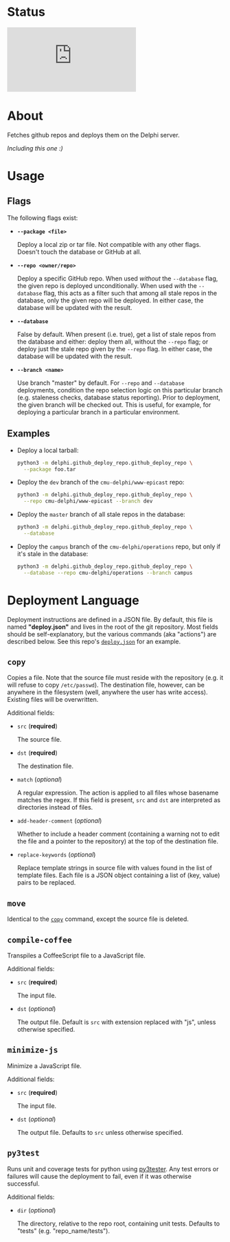 # Status
[![Deploy Status](http://delphi.midas.cs.cmu.edu/~automation/public/github_deploy_repo/badge.php?repo=cmu-delphi/github-deploy-repo)](#)

# About
Fetches github repos and deploys them on the Delphi server.

*Including this one :)*

# Usage

## Flags

The following flags exist:

- **`--package <file>`**

    Deploy a local zip or tar file. Not compatible with any other flags.
    Doesn't touch the database or GitHub at all.

- **`--repo <owner/repo>`**

    Deploy a specific GitHub repo. When used _without_ the `--database` flag,
    the given repo is deployed unconditionally. When used _with_ the
    `--database` flag, this acts as a filter such that among all stale repos in
    the database, only the given repo will be deployed. In either case, the
    database will be updated with the result.

- **`--database`**

    False by default. When present (i.e. true), get a list of stale repos from
    the database and either: deploy them all, without the `--repo` flag; or
    deploy just the stale repo given by the `--repo` flag. In either case, the
    database will be updated with the result.

- **`--branch <name>`**

    Use branch "master" by default. For `--repo` and `--database` deployments,
    condition the repo selection logic on this particular branch (e.g.
    staleness checks, database status reporting). Prior to deployment, the
    given branch will be checked out. This is useful, for example, for
    deploying a particular branch in a particular environment.

## Examples

- Deploy a local tarball:

    ```bash
    python3 -m delphi.github_deploy_repo.github_deploy_repo \
      --package foo.tar
    ```

- Deploy the `dev` branch of the `cmu-delphi/www-epicast` repo:

    ```bash
    python3 -m delphi.github_deploy_repo.github_deploy_repo \
      --repo cmu-delphi/www-epicast --branch dev
    ```

- Deploy the `master` branch of all stale repos in the database:

    ```bash
    python3 -m delphi.github_deploy_repo.github_deploy_repo \
      --database
    ```

- Deploy the `campus` branch of the `cmu-delphi/operations` repo, but only if
it's stale in the database:

    ```bash
    python3 -m delphi.github_deploy_repo.github_deploy_repo \
      --database --repo cmu-delphi/operations --branch campus
    ```


# Deployment Language

<!-- TODO: provide additional documentation for the deployment language -->

Deployment instructions are defined in a JSON file. By default, this file is
named **"deploy.json"** and lives in the root of the git repository. Most
fields should be self-explanatory, but the various commands (aka "actions") are
described below. See this repo's [`deploy.json`](deploy.json) for an example.

## `copy`

Copies a file. Note that the source file must reside with the repository (e.g.
it will refuse to copy `/etc/passwd`). The destination file, however, can be
anywhere in the filesystem (well, anywhere the user has write access). Existing
files will be overwritten.

Additional fields:

- `src` (**required**)

    The source file.

- `dst` (**required**)

    The destination file.

- `match` (_optional_)

    A regular expression. The action is applied to all files whose basename
    matches the regex. If this field is present, `src` and `dst` are
    interpreted as directories instead of files.

- `add-header-comment` (_optional_)

    Whether to include a header comment (containing a warning not to edit the
    file and a pointer to the repository) at the top of the destination file.


- `replace-keywords` (_optional_)

    Replace template strings in source file with values found in the list of
    template files. Each file is a JSON object containing a list of (key,
    value) pairs to be replaced.

## `move`

Identical to the [`copy`](#copy) command, except the source file is deleted.

## `compile-coffee`

Transpiles a CoffeeScript file to a JavaScript file.

Additional fields:

- `src` (**required**)

    The input file.

- `dst` (_optional_)

    The output file. Default is `src` with extension replaced with "js", unless
    otherwise specified.

## `minimize-js`

Minimize a JavaScript file.

Additional fields:

- `src` (**required**)

    The input file.

- `dst` (_optional_)

    The output file. Defaults to `src` unless otherwise specified.

## `py3test`

Runs unit and coverage tests for python using
[py3tester](https://github.com/undefx/py3tester). Any test errors or failures
will cause the deployment to fail, even if it was otherwise successful.

Additional fields:

- `dir` (_optional_)

    The directory, relative to the repo root, containing unit tests. Defaults
    to "tests" (e.g. "repo_name/tests").
